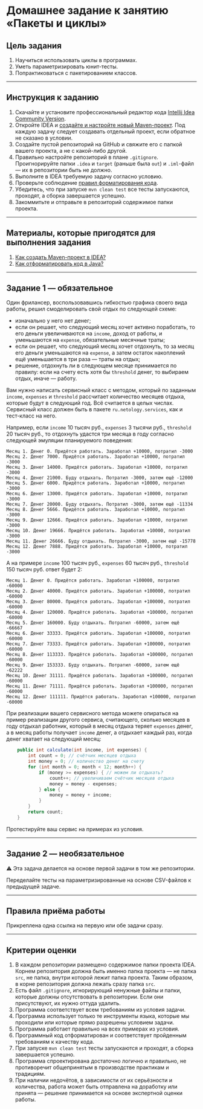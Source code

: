 # Домашнее задание к занятию «Пакеты и циклы»

## Цель задания

1. Научиться использовать циклы в программах.
2. Уметь параметризировать юнит-тесты.
3. Попрактиковаться с пакетированием классов.

------

## Инструкция к заданию

1. Скачайте и установите профессиональный редактор кода [Intellij Idea Community Version](https://www.jetbrains.com/idea/download/).
1. Откройте IDEA и [создайте и настройте новый Maven-проект](QA_Maven_Idea_Create.md). Под каждую задачу следует создавать отдельный проект, если обратное не сказано в условии.
2. Создайте пустой репозиторий на GitHub и свяжите его с папкой вашего проекта, а не с какой-либо другой.
3. Правильно настройте репозиторий в плане `.gitignore`. Проигнорируйте папки `.idea` и `target` (раньше была `out`) и `.iml`-файл — их в репозитории быть не должно.
4. Выполните в IDEA требуемую задачу согласно условию.
5. Проверьте соблюдение [правил форматирования кода](QA_Java_Idea_Format.md).
6. Убедитесь, что при запуске `mvn clean test` все тесты запускаются, проходят, а сборка завершается успешно.
7. Закоммитьте и отправьте в репозиторий содержимое папки проекта.

------

## Материалы, которые пригодятся для выполнения задания

1. [Как создать Maven-проект в IDEA?](QA_Maven_Idea_Create.md)
1. [Как отформатировать код в Java?](QA_Java_Idea_Format.md)

------

## Задание 1 — обязательное

Один фрилансер, воспользовавшись гибкостью графика своего вида работы, решил смоделировать свой отдых по следующей схеме:
* изначально у него нет денег;
* если он решает, что следующий месяц хочет активно поработать, то его деньги увеличиваются на `income`, доход от работы, и уменьшаются на `expense`, обязательные месячные траты;
* если он решает, что следующий месяц хочет отдохнуть, то за месяц его деньги уменьшаются на `expense`, а затем остаток накоплений ещё уменьшается в три раза — траты на отдых;
* решение, отдохнуть ли в следующем месяце принимается по правилу: если на счету есть хотя бы `threshold` денег, то выбираем отдых, иначе — работу.

Вам нужно написать сервисный класс с методом, который по заданным `income`, `expenses` и `threshold` рассчитает количество месяцев отдыха, которые будут в следующий год. Всё считается в целых числах. Сервисный класс должен быть в пакете `ru.netology.services`, как и тест-класс на него.

Например, если `income` 10 тысяч руб., `expenses` 3 тысячи руб., `threshold` 20 тысяч руб., то отдохнуть удастся три месяца в году согласно следующей эмуляции планируемого поведения:
```text
Месяц 1. Денег 0. Придётся работать. Заработал +10000, потратил -3000
Месяц 2. Денег 7000. Придётся работать. Заработал +10000, потратил -3000
Месяц 3. Денег 14000. Придётся работать. Заработал +10000, потратил -3000
Месяц 4. Денег 21000. Буду отдыхать. Потратил -3000, затем ещё -12000
Месяц 5. Денег 6000. Придётся работать. Заработал +10000, потратил -3000
Месяц 6. Денег 13000. Придётся работать. Заработал +10000, потратил -3000
Месяц 7. Денег 20000. Буду отдыхать. Потратил -3000, затем ещё -11334
Месяц 8. Денег 5666. Придётся работать. Заработал +10000, потратил -3000
Месяц 9. Денег 12666. Придётся работать. Заработал +10000, потратил -3000
Месяц 10. Денег 19666. Придётся работать. Заработал +10000, потратил -3000
Месяц 11. Денег 26666. Буду отдыхать. Потратил -3000, затем ещё -15778
Месяц 12. Денег 7888. Придётся работать. Заработал +10000, потратил -3000
```

А на примере `income` 100 тысяч руб., `expenses` 60 тысяч руб., `threshold` 150 тысяч руб. ответ будет 2:
```text
Месяц 1. Денег 0. Придётся работать. Заработал +100000, потратил -60000
Месяц 2. Денег 40000. Придётся работать. Заработал +100000, потратил -60000
Месяц 3. Денег 80000. Придётся работать. Заработал +100000, потратил -60000
Месяц 4. Денег 120000. Придётся работать. Заработал +100000, потратил -60000
Месяц 5. Денег 160000. Буду отдыхать. Потратил -60000, затем ещё -66667
Месяц 6. Денег 33333. Придётся работать. Заработал +100000, потратил -60000
Месяц 7. Денег 73333. Придётся работать. Заработал +100000, потратил -60000
Месяц 8. Денег 113333. Придётся работать. Заработал +100000, потратил -60000
Месяц 9. Денег 153333. Буду отдыхать. Потратил -60000, затем ещё -62222
Месяц 10. Денег 31111. Придётся работать. Заработал +100000, потратил -60000
Месяц 11. Денег 71111. Придётся работать. Заработал +100000, потратил -60000
Месяц 12. Денег 111111. Придётся работать. Заработал +100000, потратил -60000
```

При реализации вашего сервисного метода можете опираться на пример реализации другого сервиса, считающего, сколько месяцев в году отдыхал работник, который в месяц отдыха теряет `expenses` денег, а в месяц работы получает `income` денег, а отдыхает каждый раз, когда денег хватает на следующий месяц:

```java
    public int calculate(int income, int expenses) {
        int count = 0; // счётчик месяцев отдыха
        int money = 0; // количество денег на счету
        for (int month = 0; month < 12; month++) {
            if (money >= expenses) { // можем ли отдыхать?
                count++; // увеличиваем счётчик месяцев отдыха
                money = money - expenses;
            } else {
                money = money + income;
            }
        }
        return count;
    }
```

Протестируйте ваш сервис на примерах из условия.

------

## Задание 2 — необязательное

:warning: Эта задача делается на основе первой задачи в том же репозитории.

Переделайте тесты на параметризированные на основе CSV-файлов к предыдущей задаче.

------

## Правила приёма работы

Прикреплена одна ссылка на первую или обе задачи сразу.

------

## Критерии оценки

1. В каждом репозитории размещено содержимое папки проекта IDEA. Корнем репозитория должна быть именно папка проекта — не папка `src`, не папка, внутри которой лежит папка проекта. Таким образом, в корне репозитория должна лежать сразу папка `src`.
1. Есть файл `.gitignore`, игнорирующий ненужные файлы и папки, которые должны отсутствовать в репозитории. Если они присутствуют, их нужно оттуда удалить.
1. Программа соответствует всем требованиям из условия задачи.
1. Программа использует только те инструменты языка, которые мы проходили или которые прямо разрешены условием задачи.
1. Программа работает правильно на всех примерах из условия.
1. Программный код отформатирован и соответствует пройденным требованиям к качеству кода.
1. При запуске `mvn clean test` тесты запускаются и проходят, а сборка завершается успешно.
1. Программа спроектирована достаточно логично и правильно, не противоречит общепринятым в производстве практикам и традициям.
1. При наличии недочётов, в зависимости от их серьёзности и количества, работа может быть отправлена на доработку или принята — решение принимается на основе экспертной оценки работы.
